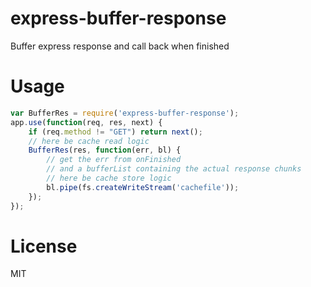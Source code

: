 express-buffer-response
=======================

Buffer express response and call back when finished

# Usage

```js
var BufferRes = require('express-buffer-response');
app.use(function(req, res, next) {
	if (req.method != "GET") return next();
	// here be cache read logic
	BufferRes(res, function(err, bl) {
		// get the err from onFinished
		// and a bufferList containing the actual response chunks
		// here be cache store logic
		bl.pipe(fs.createWriteStream('cachefile'));
	});
});
```


# License

MIT

